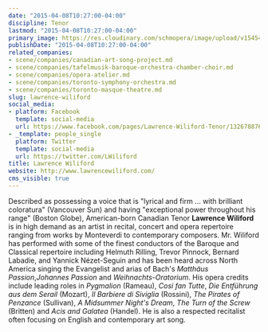 ```yaml
---
date: "2015-04-08T10:27:00-04:00"
discipline: Tenor
lastmod: "2015-04-08T10:27:00-04:00"
primary_image: https://res.cloudinary.com/schmopera/image/upload/v1545409169/media/webhook-uploads/1428503115501/Lawrence.jpg.jpg
publishDate: "2015-04-08T10:27:00-04:00"
related_companies:
- scene/companies/canadian-art-song-project.md
- scene/companies/tafelmusik-baroque-orchestra-chamber-choir.md
- scene/companies/opera-atelier.md
- scene/companies/toronto-symphony-orchestra.md
- scene/companies/toronto-masque-theatre.md
slug: lawrence-wiliford
social_media:
- platform: Facebook
  template: social-media
  url: https://www.facebook.com/pages/Lawrence-Wiliford-Tenor/132678876777733
- _template: people_single
  platform: Twitter
  template: social-media
  url: https://twitter.com/LWiliford
title: Lawrence Wiliford
website: http://www.lawrencewiliford.com/
cms_visible: true
---
```


<p>
	Described as possessing a voice that is "lyrical and firm ... with brilliant coloratura" (Vancouver Sun) and having "exceptional power throughout his range" (Boston Globe), American-born Canadian Tenor <strong>Lawrence Wiliford </strong>is in high demand as an artist in recital, concert and opera repertoire ranging from works by Monteverdi to contemporary composers. Mr. Wiliford has performed with some of the finest conductors of the Baroque and Classical repertoire including Helmuth Rilling, Trevor Pinnock, Bernard Labadie, and Yannick Nézet-Seguin and has been heard across North America singing the Evangelist and arias of Bach's <em>Matthäus Passion</em>,<em>Johannes Passion</em> and <em>Weihnachts-Oratorium</em>. His opera credits include leading roles in <em>Pygmalion </em>(Rameau), <em>Cosi fan Tutte</em>, <em>Die Entführung aus dem Serail </em>(Mozart), <em>Il Barbiere di Siviglia</em> (Rossini), <em>The Pirates of Penzance</em> (Sullivan), <em>A Midsummer Night's Dream</em>, <em>The Turn of the Screw </em>(Britten) and <em>Acis and Galatea</em> (Handel). He is also a respected recitalist often focusing on English and contemporary art song.
</p>
